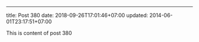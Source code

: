 ---
title: Post 380
date: 2018-09-26T17:01:46+07:00
updated: 2014-06-01T23:17:51+07:00

This is content of post 380